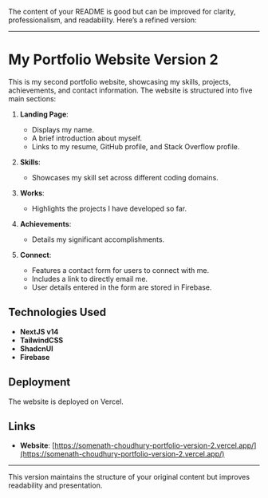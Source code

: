 The content of your README is good but can be improved for clarity, professionalism, and readability. Here’s a refined version:

---

# My Portfolio Website Version 2

This is my second portfolio website, showcasing my skills, projects, achievements, and contact information. The website is structured into five main sections:

1. **Landing Page**: 
   - Displays my name.
   - A brief introduction about myself.
   - Links to my resume, GitHub profile, and Stack Overflow profile.

2. **Skills**: 
   - Showcases my skill set across different coding domains.

3. **Works**: 
   - Highlights the projects I have developed so far.

4. **Achievements**: 
   - Details my significant accomplishments.

5. **Connect**: 
   - Features a contact form for users to connect with me.
   - Includes a link to directly email me.
   - User details entered in the form are stored in Firebase.

## Technologies Used

- **NextJS v14**
- **TailwindCSS**
- **ShadcnUI**
- **Firebase**

## Deployment

The website is deployed on Vercel.

## Links

- **Website**: [https://somenath-choudhury-portfolio-version-2.vercel.app/](https://somenath-choudhury-portfolio-version-2.vercel.app/)

---

This version maintains the structure of your original content but improves readability and presentation.
